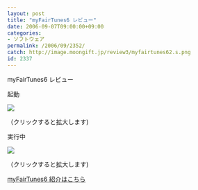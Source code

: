 ```yaml
---
layout: post
title: "myFairTunes6 レビュー"
date: 2006-09-07T09:00:00+09:00
categories:
- ソフトウェア
permalink: /2006/09/2352/
catch: http://image.moongift.jp/review3/myfairtunes62.s.png
id: 2337
---
```

myFairTunes6 レビュー  
<!--more-->

起動

  

[![](http://image.moongift.jp/review3/myfairtunes61.s.png)](http://image.moongift.jp/review3/myfairtunes61.png)  
  
（クリックすると拡大します)

  

実行中

  

[![](http://image.moongift.jp/review3/myfairtunes62.s.png)](http://image.moongift.jp/review3/myfairtunes62.png)  
  
（クリックすると拡大します)

  

[myFairTunes6 紹介はこちら](http://fw.moongift.jp/intro/i-2351.html)

